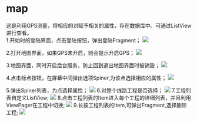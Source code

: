 # map
这是利用GPS测量，将相应的对赋予相关的属性，存在数据库中。可通过ListView进行查看。  
1.开始时的登陆界面，点击登陆按钮，弹出登陆Fragment； 
![](https://raw.githubusercontent.com/yxhuangCH/map/master/READMEPICTURE/Screenshot_2015-03-03-11-45-07.png)  
  
  2.打开地图界面，如果GPS未开启，则会提示开启GPS；
  ![](https://raw.githubusercontent.com/yxhuangCH/map/master/READMEPICTURE/Screenshot_2015-03-03-11-46-48.png)

  3.地图界面，同时开启后台服务，防止回到退出地图界面时被销毁；
  ![](https://raw.githubusercontent.com/yxhuangCH/map/master/READMEPICTURE/Screenshot_2015-03-03-11-46-58.png)
    
   4.点击标点按钮，在屏幕中间弹出选项Spiner,为该点选择相应的属性；
   ![](https://raw.githubusercontent.com/yxhuangCH/map/master/READMEPICTURE/Screenshot_2015-03-03-11-47-33.png)  
   
   5.弹出Spiner列表，为点选择属性；
   ![](https://raw.githubusercontent.com/yxhuangCH/map/master/READMEPICTURE/Screenshot_2015-03-03-11-47-39.png)
   6.对整个线路工程是否选择；
   ![](https://raw.githubusercontent.com/yxhuangCH/map/master/READMEPICTURE/Screenshot_2015-03-03-11-47-39.png)
   7.工程列表自定义ListView;
   ![](https://raw.githubusercontent.com/yxhuangCH/map/master/READMEPICTURE/Screenshot_2015-03-03-11-50-49.png)
   8.点击工程列表的Item进入每个工程的详细列表，并且利用ViewPager在工程中切换;
   ![](https://raw.githubusercontent.com/yxhuangCH/map/master/READMEPICTURE/Screenshot_2015-03-03-11-51-20.png)
   9.长按工程列表的Item,可弹出Fragment,选择删除工程;
   ![](https://raw.githubusercontent.com/yxhuangCH/map/master/READMEPICTURE/Screenshot_2015-03-03-11-51-46.png)




